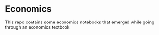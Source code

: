 # Economics

This repo contains some economics notebooks that emerged while going through
an economics textbook